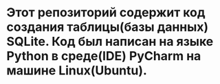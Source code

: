# Этот репозиторий содержит код создания таблицы(базы данных) SQLite. Код был написан на языке Python в среде(IDE) PyCharm на машине Linux(Ubuntu).
